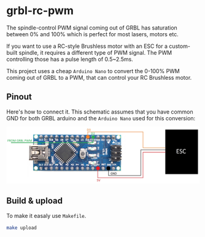 # grbl-rc-pwm

The spindle-control PWM signal coming out of GRBL has saturation between 0% and 100% which is perfect for most lasers, motors etc.

If you want to use a RC-style Brushless motor with an ESC for a custom-built spindle, it requires a different type of PWM signal.
The PWM controlling those has a pulse length of 0.5~2.5ms.

This project uses a cheap `Arduino Nano` to convert the 0-100% PWM coming out of GRBL to a PWM, that can control your RC Brushless motor.

## Pinout

Here's how to connect it. This schematic assumes that you have common GND for both GRBL arduino and the `Arduino Nano` used for this conversion:

![Schematic](./grbl-rc-pwm-schematic.jpg)

## Build & upload

To make it easaly use `Makefile`.

```bash
make upload
```
